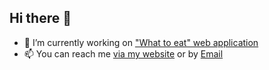 ## Hi there 👋
- 🔭 I’m currently working on ["What to eat" web application](https://github.com/NikolayGeorgievv/What-to-eat)
- 📫 You can reach me [via my website](https://nikolaygeorgievv.github.io) or by [Email](mailto:nikolay.va.georgiev@gmail.com)
<!--
**NikolayGeorgievv/NikolayGeorgievv** is a ✨ _special_ ✨ repository because its `README.md` (this file) appears on your GitHub profile.

Here are some ideas to get you started:

- 🔭 I’m currently working on ...
- 🌱 I’m currently learning ...
- 👯 I’m looking to collaborate on ...
- 🤔 I’m looking for help with ...
- 💬 Ask me about ...
- 📫 How to reach me: ...
- 😄 Pronouns: ...
- ⚡ Fun fact: ...
-->
